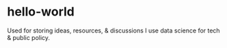 # hello-world
Used for storing ideas, resources, &amp; discussions
I use data science for tech & public policy. 
